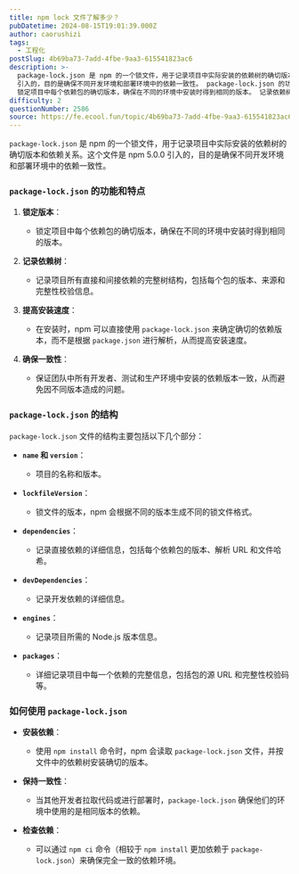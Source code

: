 ```yaml
---
title: npm lock 文件了解多少？
pubDatetime: 2024-08-15T19:01:39.000Z
author: caorushizi
tags:
  - 工程化
postSlug: 4b69ba73-7add-4fbe-9aa3-615541823ac6
description: >-
  package-lock.json 是 npm 的一个锁文件，用于记录项目中实际安装的依赖树的确切版本和依赖关系。这个文件是 npm 5.0.0
  引入的，目的是确保不同开发环境和部署环境中的依赖一致性。 package-lock.json 的功能和特点 锁定版本：
  锁定项目中每个依赖包的确切版本，确保在不同的环境中安装时得到相同的版本。 记录依赖树： 记录项目所有直接和间接依赖的完整树结构，包括每
difficulty: 2
questionNumber: 2586
source: https://fe.ecool.fun/topic/4b69ba73-7add-4fbe-9aa3-615541823ac6
---
```


`package-lock.json` 是 npm 的一个锁文件，用于记录项目中实际安装的依赖树的确切版本和依赖关系。这个文件是 npm 5.0.0 引入的，目的是确保不同开发环境和部署环境中的依赖一致性。

### **`package-lock.json` 的功能和特点**

1. **锁定版本**：

   - 锁定项目中每个依赖包的确切版本，确保在不同的环境中安装时得到相同的版本。

2. **记录依赖树**：

   - 记录项目所有直接和间接依赖的完整树结构，包括每个包的版本、来源和完整性校验信息。

3. **提高安装速度**：

   - 在安装时，npm 可以直接使用 `package-lock.json` 来确定确切的依赖版本，而不是根据 `package.json` 进行解析，从而提高安装速度。

4. **确保一致性**：
   - 保证团队中所有开发者、测试和生产环境中安装的依赖版本一致，从而避免因不同版本造成的问题。

### **`package-lock.json` 的结构**

`package-lock.json` 文件的结构主要包括以下几个部分：

- **`name` 和 `version`**：
  - 项目的名称和版本。
- **`lockfileVersion`**：
  - 锁文件的版本，npm 会根据不同的版本生成不同的锁文件格式。
- **`dependencies`**：
  - 记录直接依赖的详细信息，包括每个依赖包的版本、解析 URL 和文件哈希。
- **`devDependencies`**：
  - 记录开发依赖的详细信息。
- **`engines`**：

  - 记录项目所需的 Node.js 版本信息。

- **`packages`**：
  - 详细记录项目中每一个依赖的完整信息，包括包的源 URL 和完整性校验码等。

### **如何使用 `package-lock.json`**

- **安装依赖**：

  - 使用 `npm install` 命令时，npm 会读取 `package-lock.json` 文件，并按文件中的依赖树安装确切的版本。

- **保持一致性**：

  - 当其他开发者拉取代码或进行部署时，`package-lock.json` 确保他们的环境中使用的是相同版本的依赖。

- **检查依赖**：
  - 可以通过 `npm ci` 命令（相较于 `npm install` 更加依赖于 `package-lock.json`）来确保完全一致的依赖环境。
